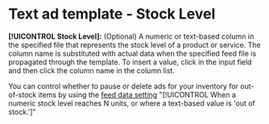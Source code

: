 # Text ad template - Stock Level

**[!UICONTROL Stock Level]:** (Optional) A numeric or text-based column in the specified file that represents the stock level of a product or service. The column name is substituted with actual data when the specified feed file is propagated through the template. To insert a value, click in the input field and then click the column name in the column list.

You can control whether to pause or delete ads for your inventory for out-of-stock items by using the [feed data setting](/help/search-social-commerce/campaign-management/inventory-feeds/feed-settings-manage.md#feed-data-settings) "[!UICONTROL When a numeric stock level reaches N units, or where a text-based value is 'out of stock.']"
